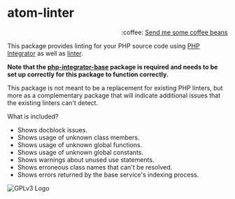 # atom-linter
<p align="right">
:coffee:
<a href="https://www.paypal.com/cgi-bin/webscr?cmd=_s-xclick&hosted_button_id=YKTNLZCRHMRTJ">Send me some coffee beans</a>
</p>

This package provides linting for your PHP source code using [PHP Integrator](https://github.com/php-integrator/atom-base) as well as [linter](https://github.com/atom-community/linter).

**Note that the [php-integrator-base](https://github.com/php-integrator/atom-base) package is required and needs to be set up correctly for this package to function correctly.**

This package is not meant to be a replacement for existing PHP linters, but more as a complementary package that will indicate additional issues that the existing linters can't detect.

What is included?
  * Shows docblock issues.
  * Shows usage of unknown class members.
  * Shows usage of unknown global functions.
  * Shows usage of unknown global constants.
  * Shows warnings about unused use statements.
  * Shows erroneous class names that can't be resolved.
  * Shows errors returned by the base service's indexing process.

![GPLv3 Logo](http://gplv3.fsf.org/gplv3-127x51.png)
